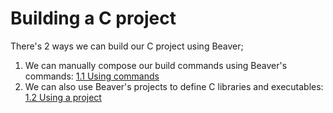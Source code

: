 # Building a C project

There's 2 ways we can build our C project using Beaver;

1. We can manually compose our build commands using Beaver's commands: 
   [1.1 Using commands](./1-1-using-commands-to-build-a-c-project.md)
2. We can also use Beaver's projects to define C libraries and executables:
   [1.2 Using a project](./1-2-using-project-to-build-a-c-project.md)

